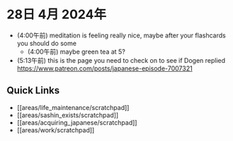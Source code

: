 # 28日 4月 2024年
- (4:00午前) meditation is feeling really nice, maybe after your flashcards you should do some
  - (4:00午前) maybe green tea at 5?
- (5:13午前) this is the page you need to check on to see if Dogen replied https://www.patreon.com/posts/japanese-episode-7007321
 



## Quick Links
- [[areas/life_maintenance/scratchpad]]
- [[areas/sashin_exists/scratchpad]]
- [[areas/acquiring_japanese/scratchpad]]
- [[areas/work/scratchpad]]
